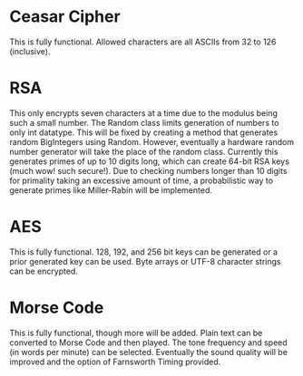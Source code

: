 # Ceasar Cipher
This is fully functional. Allowed characters are all ASCIIs from 32 to 126 (inclusive).


# RSA
This only encrypts seven characters at a time due to the modulus being such a small number. The Random class limits generation of numbers to only int datatype. This will be fixed by creating a method that generates random BigIntegers using Random. However, eventually a hardware random number generator will take the place of the random class.
Currently this generates primes of up to 10 digits long, which can create 64-bit RSA keys (much wow! such secure!). Due to checking numbers longer than 10 digits for primality taking an excessive amount of time, a probabilistic way to generate primes like Miller-Rabin will be implemented. 


# AES
This is fully functional. 128, 192, and 256 bit keys can be generated or a prior generated key can be used. Byte arrays or UTF-8 character strings can be encrypted.


# Morse Code
This is fully functional, though more will be added. Plain text can be converted to Morse Code and then played. The tone frequency and speed (in words per minute) can be selected. Eventually the sound quality will be improved and the option of Farnsworth Timing provided.